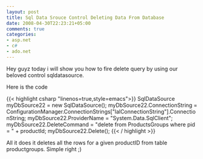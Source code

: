 ```yaml
---
layout: post
title: Sql Data Srouce Control Deleting Data From Database
date: 2008-04-30T22:23:21+05:00
comments: true
categories:
- asp.net
- c#
- ado.net
---
```

Hey guyz today i will show you how to fire delete query by using our beloved control sqldatasource.

Here is the code

{{< highlight csharp  "linenos=true,style=emacs">}}
SqlDataSource myDbSource22 = new SqlDataSource();
myDbSource22.ConnectionString = ConfigurationManager.ConnectionStrings["lalConnectionString"].ConnectionString;
myDbSource22.ProviderName = "System.Data.SqlClient";
myDbSource22.DeleteCommand = "delete from ProductsGroups where pid = " + productId;
myDbSource22.Delete();
{{< / highlight >}}

All it does it deletes all the rows for a given productID from table productgroups. Simple right ;)
